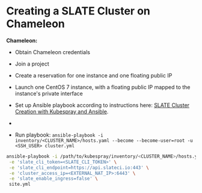 # Creating a SLATE Cluster on Chameleon


**Chameleon:**

* Obtain Chameleon credentials
* Join a project
* Create a reservation for one instance and one floating public IP
* Launch one CentOS 7 instance, with a floating public IP mapped to the instance's private interface

* Set up Ansible playbook according to instructions here: [SLATE Cluster Creation with Kubespray and Ansible](https://slateci.io/docs/cluster/automated/introduction.html). 
* 

* Run playbook: `ansible-playbook -i inventory/<CLUSTER_NAME>/hosts.yaml --become --become-user=root -u <SSH_USER> cluster.yml`

```bash
ansible-playbook -i /path/to/kubespray/inventory/<CLUSTER_NAME>/hosts.yaml -u <SSH_USER> --become --become-user=root \
 -e 'slate_cli_token=<SLATE_CLI_TOKEN>' \
 -e 'slate_cli_endpoint=https://api.slateci.io:443' \
 -e 'cluster_access_ip=<EXTERNAL_NAT_IP>:6443' \
 -e 'slate_enable_ingress=false' \
 site.yml
```
